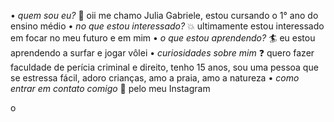 • *quem sou eu?* 
  🌊 oii me chamo Julia Gabriele, estou cursando o 1° ano do ensino médio 
•	*no que estou interessado?*
  💥 ultimamente estou interessado em focar no meu futuro e em mim 
• *o que estou aprendendo?*
  🏄 eu estou aprendendo a surfar e jogar vôlei 
• *curiosidades sobre mim*
  ❓ quero fazer faculdade de perícia criminal e direito, tenho 15 anos, sou uma pessoa que
  se estressa fácil, adoro crianças, amo a praia, amo a natureza 
• *como entrar em contato comigo*
  📲  pelo meu Instagram 

<!---
juliagabriele04/juliagabriele04 is a ✨ special ✨ repository because its `README.md` (this file) appears on your GitHub profile.
You can click the Preview link to take a look at your changes.
--->
o 
